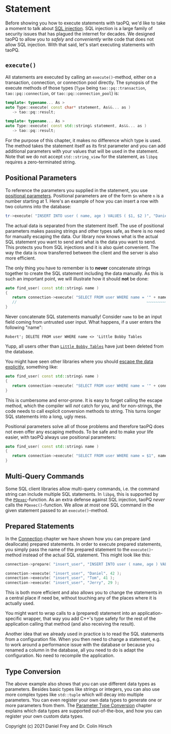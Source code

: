 # Statement

Before showing you how to execute statements with taoPQ, we'd like to take a moment to talk about [SQL injection](https://en.wikipedia.org/wiki/SQL_injection).
SQL injection is a large family of security issues that has plagued the internet for decades.
We designed taoPQ to allow you to *safely* and *conveniently* write code that does not allow SQL injection.
With that said, let's start executing statements with taoPQ.

## `execute()`

All statements are executed by calling an `execute()`-method, either on a transaction, connection, or connection pool directly.
The synopsis of the execute methods of those types (`Type` being `tao::pq::transaction`, `tao::pq::connection`, or `tao::pq::connection_pool`) is:

```c++
template< typename... As >
auto Type::execute( const char* statement, As&&... as )
   -> tao::pq::result;

template< typename... As >
auto Type::execute( const std::string& statement, As&&... as )
   -> tao::pq::result;
```

For the purpose of this chapter, it makes no difference which type is used.
The method takes the statement itself as its first parameter and you can add additional parameters with your values that will be used in the statement.
Note that we do not accept `std::string_view` for the statement, as `libpq` requires a zero-terminated string.

## Positional Parameters

To reference the parameters you supplied in the statement, you use [positional parameters](https://www.postgresql.org/docs/current/sql-expressions.html).
Positional parameters are of the form `$n` where `n` is a number starting at 1.
Here's an example of how you can insert a row with two columns into the database:

```c++
tr->execute( "INSERT INTO user ( name, age ) VALUES ( $1, $2 )", "Daniel", 42 );
```

The actual data is separated from the statement itself.
The use of positional parameters makes passing strings and other types safe, as there is no need for manually escaping the data.
Our library now knows what is the actual SQL statement you want to send and what is the data you want to send.
This protects you from SQL injections and it is also quiet convenient.
The way the data is now transferred between the client and the server is also more efficient.

The only thing you have to remember is to **never** concatenate strings together to create the SQL statement including the data manually.
As this is such an important point, we will illustrate how it should **not** be done:

```c++
auto find_user( const std::string& name )
{
   return connection->execute( "SELECT FROM user WHERE name = '" + name + "'" );
   //                                                         ~~~~~~~~~~~~~~       WRONG!!!
}
```

Never concatenate SQL statements manually!
Consider `name` to be an input field coming from untrusted user input.
What happens, if a user enters the following "name":

`Robert'; DELETE FROM user WHERE name <> 'Little Bobby Tables`

Yupp, all users other than [`Little Bobby Tables`](https://xkcd.com/327/) have just been deleted from the database.

You might have seen other libraries where you should [escape the data explicitly](https://www.postgresql.org/docs/current/libpq-exec.html#LIBPQ-EXEC-ESCAPE-STRING), something like:

```c++
auto find_user( const std::string& name )
{
   return connection->execute( "SELECT FROM user WHERE name = '" + connection->escape( name ) + "'" );
}
```

This is cumbersome and error-prone.
It is easy to forget calling the escape method, which the compiler will *not* catch for you, and for non-strings, the code needs to call explicit conversion methods to string.
This turns longer SQL statements into a long, ugly mess.

Positional parameters solve all of those problems and therefore taoPQ does not even offer any escaping methods.
To be safe and to make your life easier, with taoPQ always use positional parameters:

```c++
auto find_user( const std::string& name )
{
   return connection->execute( "SELECT FROM user WHERE name = $1", name );
}
```

## Multi-Query Commands

Some SQL client libraries allow multi-query commands, i.e. the command string can include multiple SQL statements.
In `libpq`, this is supported by the [`PQexec`](https://www.postgresql.org/docs/current/libpq-exec.html)-function.
As an extra defense against SQL injection, taoPQ *never* calls the `PQexec()`-function.
We allow at most one SQL command in the given statement passed to an `execute()`-method.

## Prepared Statements

In the [Connection](Connection.md) chapter we have shown how you can prepare (and deallocate) prepared statements.
In order to execute prepared statements, you simply pass the name of the prepared statement to the `execute()`-method instead of the actual SQL statement.
This might look like this:

```c++
connection->prepare( "insert_user", "INSERT INTO user ( name, age ) VALUES ( $1, $2 )" );

connection->execute( "insert_user", "Daniel", 42 );
connection->execute( "insert_user", "Tom", 41 );
connection->execute( "insert_user", "Jerry", 29 );
```

This is both more efficient and also allows you to change the statements in a central place if need be, without touching any of the places where it is actually used.

You might want to wrap calls to a (prepared) statement into an application-specific wrapper, that way you add C++'s type safety for the rest of the application calling that method (and also receiving the result).

Another idea that we already used in practice is to read the SQL statements from a configuration file.
When you then need to change a statement, e.g. to work around a performance issue with the database or because you renamed a column in the database, all you need to do is adapt the configuration.
No need to recompile the application.

## Type Conversion

The above example also shows that you can use different data types as parameters.
Besides basic types like strings or integers, you can also use more complex types like `std::tuple` which will decay into multiple parameters.
You can even register your own data types to generate one or more parameters from them.
The [Parameter Type Conversion](Parameter-Type-Conversion.md) chapter explains which data types are supported out-of-the-box, and how you can register your own custom data types.

Copyright (c) 2021 Daniel Frey and Dr. Colin Hirsch
